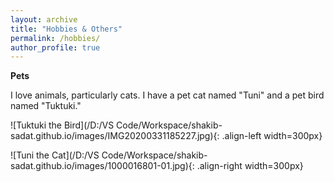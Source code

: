 ```yaml
---
layout: archive
title: "Hobbies & Others"
permalink: /hobbies/
author_profile: true
---
```


**Pets**

I love animals, particularly cats. I have a pet cat named "Tuni" and a pet bird named "Tuktuki."

![Tuktuki the Bird](/D:/VS Code/Workspace/shakib-sadat.github.io/images/IMG20200331185227.jpg){: .align-left width=300px}

![Tuni the Cat](/D:/VS Code/Workspace/shakib-sadat.github.io/images/1000016801-01.jpg){: .align-right width=300px}
